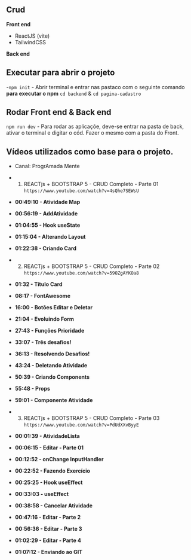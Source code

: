 ## Crud ##

**Front end**
- ReactJS (vite)
- TailwindCSS

**Back end**


## Executar para abrir o projeto

-`npm init` - Abrir terminal e entrar nas pastaco com o seguinte comando **para executar o npm** `cd backend` & `cd pagina-cadastro`

## Rodar Front end & Back end
`npm run dev` - Para rodar as aplicaçõe, deve-se entrar na pasta de back, ativar o terminal e digitar o cód. Fazer o mesmo com a pasta do Front.

## Vídeos utilizados como base para o projeto.
- Canal: ProgrAmada Mente
- 1. REACTjs + BOOTSTRAP 5 - CRUD Completo - Parte 01
`https://www.youtube.com/watch?v=4sQhe7SEWsU`
- **00:49:10 - Atividade Map**
- **00:56:19 - AddAtividade**
- **01:04:55 - Hook useState**
- **01:15:04 - Alterando Layout**
- **01:22:38 - Criando Card**

- 2. REACTjs + BOOTSTRAP 5 - CRUD Completo - Parte 02
`https://www.youtube.com/watch?v=59OZgAYKOa8`
- **01:32 - Título Card**
- **08:17 - FontAwesome**
- **16:00 - Botões Editar e Deletar**
- **21:04 - Evoluindo Form**
- **27:43 - Funções Prioridade**
- **33:07 - Três desafios!**
- **36:13 - Resolvendo Desafios!**
- **43:24 - Deletando Atividade**
- **50:39 - Criando Components**
- **55:48 - Props**
- **59:01 - Componente Atividade**


- 3. REACTjs + BOOTSTRAP 5 - CRUD Completo - Parte 03
`https://www.youtube.com/watch?v=PdUdXXvByyE`
- **00:01:39 - AtividadeLista**
- **00:06:15 - Editar - Parte 01**
- **00:12:52 - onChange InputHandler**
- **00:22:52 - Fazendo Exercício** 
- **00:25:25 - Hook useEffect**
- **00:33:03 - useEffect**
- **00:38:58 - Cancelar Atividade** 
- **00:47:16 - Editar - Parte 2**
- **00:56:36 - Editar - Parte 3**
- **01:02:29 - Editar - Parte 4**
- **01:07:12 - Enviando ao GIT**